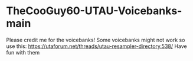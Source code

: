 # TheCooGuy60-UTAU-Voicebanks-main

Please credit me for the voicebanks!
Some voicebanks might not work so use this: https://utaforum.net/threads/utau-resampler-directory.538/
Have fun with them